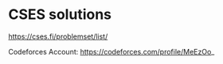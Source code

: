 # CSES solutions
https://cses.fi/problemset/list/

Codeforces Account: https://codeforces.com/profile/MeEzOo_
